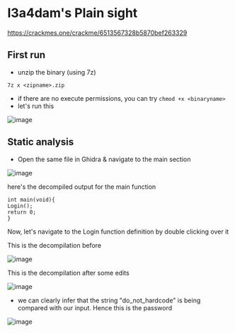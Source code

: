 # I3a4dam's Plain sight
https://crackmes.one/crackme/6513567328b5870bef263329

## First run
+ unzip the binary (using 7z)
```
7z x <zipname>.zip
```
+ if there are no execute permissions, you can try `chmod +x <binaryname>`
+ let's run this
  
![image](https://github.com/user-attachments/assets/75e69e44-2369-45fa-ac33-a4f354d49af1)

## Static analysis
+ Open the same file in Ghidra & navigate to the main section

![image](https://github.com/user-attachments/assets/36cda2e0-03e0-460e-82e8-9455991278d6)

here's the decompiled output for the main function
```
int main(void){
Login();
return 0;
}
```
Now, let's navigate to the Login function definition by double clicking over it

This is the decompilation before

![image](https://github.com/user-attachments/assets/20c09744-0b83-45b6-bb6b-cc42b2764daa)

This is the decompilation after some edits

![image](https://github.com/user-attachments/assets/7103ac63-3a40-4658-b047-6670ff1fbcc3)

+ we can clearly infer that the string "do_not_hardcode" is being compared with our input. Hence this is the password

![image](https://github.com/user-attachments/assets/7ee1b30d-28b1-42bc-addb-661607beab62)
